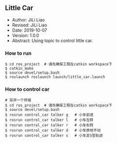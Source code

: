 ## Little Car

- Author: JiLi Liao
- Revised: JiLi Liao
- Date: 2019-10-07
- Version: 1.0.0
- Abstract: Using topic to control little car.


### How to run
``` shell
$ cd ros_project  # 请先确保工程在catkin workspace下
$ catkin_make  
$ source devel/setup.bash
$ roslaunch roslaunch launch/little_car.launch
```

### How to control car
``` shell
# 另开一个终端
$ cd ros_project  # 请先确保工程在catkin workspace下
$ source devel/setup.bash
$ rosrun control_car talker g   # 小车前进
$ rosrun control_car talker l   # 小车左转
$ rosrun control_car talker r   # 小车右转
$ rosrun control_car talker d   # 小车原地不动
$ rosrun control_car talker s   # 小车走S型轨迹
```